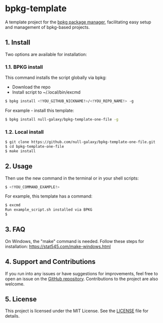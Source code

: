# bpkg-template

A template project for the [bpkg package manager](https://github.com/bpkg/bpkg), facilitating easy setup and management of bpkg-based projects.

## 1. Install

Two options are available for installation:

### 1.1. BPKG install
This command installs the script globally via bpkg:
- Download the repo
- Install script to ~/.local/bin/excmd

```bash
$ bpkg install <!YOU_GITHUB_NICKNAME!>/<!YOU_REPO_NAME!> -g
```

For example - install this template:

```bash
$ bpkg install null-galaxy/bpkg-template-one-file -g
```

### 1.2. Local install

```bash
$ git clone https://github.com/null-galaxy/bpkg-template-one-file.git
$ cd bpkg-template-one-file
$ make install
```

## 2. Usage
Then use the new command in the terminal or in your shell scripts:

```bash
$ <!YOU_COMMAND_EXAMPLE!>
```

For example, this template has a command:

```bash
$ excmd 
Run example_script.sh installed via BPKG
$
```

## 3. FAQ

On Windows, the "make" command is needed. Follow these steps for installation: https://stat545.com/make-windows.html

## 4. Support and Contributions

If you run into any issues or have suggestions for improvements, feel free to open an issue on the [GitHub repository](https://github.com/null-galaxy/bpkg-template-one-file/issues). Contributions to the project are also welcome.

## 5. License

This project is licensed under the MIT License. See the [LICENSE](LICENSE) file for details.
